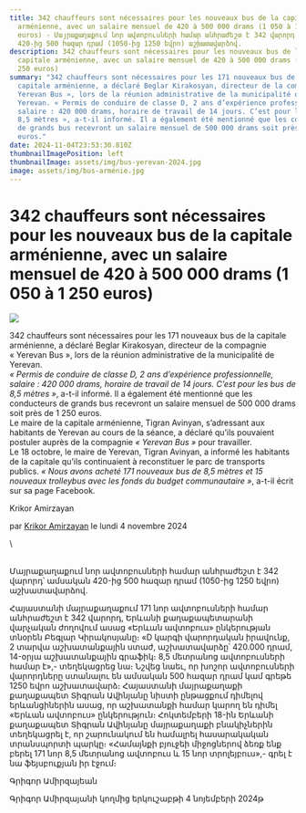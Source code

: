 ```yaml
---
title: 342 chauffeurs sont nécessaires pour les nouveaux bus de la capitale
  arménienne, avec un salaire mensuel de 420 à 500 000 drams (1 050 à 1 250
  euros) - Մայրաքաղաքում նոր ավտոբուսների համար անհրաժեշտ է 342 վարորդ՝ ամսական
  420-ից 500 հազար դրամ (1050-ից 1250 եվրո) աշխատավարձով.
description: 342 chauffeurs sont nécessaires pour les nouveaux bus de la
  capitale arménienne, avec un salaire mensuel de 420 à 500 000 drams (1 050 à 1
  250 euros)
summary: "342 chauffeurs sont nécessaires pour les 171 nouveaux bus de la
  capitale arménienne, a déclaré Beglar Kirakosyan, directeur de la compagnie «
  Yerevan Bus », lors de la réunion administrative de la municipalité de
  Yerevan. « Permis de conduire de classe D, 2 ans d’expérience professionnelle,
  salaire : 420 000 drams, horaire de travail de 14 jours. C’est pour les bus de
  8,5 mètres », a-t-il informé. Il a également été mentionné que les conducteurs
  de grands bus recevront un salaire mensuel de 500 000 drams soit près de 1 250
  euros."
date: 2024-11-04T23:53:30.810Z
thumbnailImagePosition: left
thumbnailImage: assets/img/bus-yerevan-2024.jpg
image: assets/img/bus-arménie.jpg
---
```

<!--StartFragment-->

# 342 chauffeurs sont nécessaires pour les nouveaux bus de la capitale arménienne, avec un salaire mensuel de 420 à 500 000 drams (1 050 à 1 250 euros)



![](https://www.armenews.com/IMG/arton121005.jpg)

342 chauffeurs sont nécessaires pour les 171 nouveaux bus de la capitale arménienne, a déclaré Beglar Kirakosyan, directeur de la compagnie « Yerevan Bus », lors de la réunion administrative de la municipalité de Yerevan.\
*« Permis de conduire de classe D, 2 ans d’expérience professionnelle, salaire : 420 000 drams, horaire de travail de 14 jours. C’est pour les bus de 8,5 mètres »*, a-t-il informé. Il a également été mentionné que les conducteurs de grands bus recevront un salaire mensuel de 500 000 drams soit près de 1 250 euros.\
Le maire de la capitale arménienne, Tigran Avinyan, s’adressant aux habitants de Yerevan au cours de la séance, a déclaré qu’ils pouvaient postuler auprès de la compagnie *« Yerevan Bus »* pour travailler.\
Le 18 octobre, le maire de Yerevan, Tigran Avinyan, a informé les habitants de la capitale qu’ils continuaient à reconstituer le parc de transports publics. *« Nous avons acheté 171 nouveaux bus de 8,5 mètres et 15 nouveaux trolleybus avec les fonds du budget communautaire »*, a-t-il écrit sur sa page Facebook.

Krikor Amirzayan

par [Krikor Amirzayan](https://www.armenews.com/spip.php?page=auteur&id_auteur=33) le lundi 4 novembre 2024

<!--EndFragment-->\
\
Մայրաքաղաքում նոր ավտոբուսների համար անհրաժեշտ է 342 վարորդ՝ ամսական 420-ից 500 հազար դրամ (1050-ից 1250 եվրո) աշխատավարձով.

Հայաստանի մայրաքաղաքում 171 նոր ավտոբուսների համար անհրաժեշտ է 342 վարորդ, Երևանի քաղաքապետարանի վարչական ժողովում ասաց «Երևան ավտոբուս» ընկերության տնօրեն Բեգլար Կիրակոսյանը։
«D կարգի վարորդական իրավունք, 2 տարվա աշխատանքային ստաժ, աշխատավարձը՝ 420.000 դրամ, 14-օրյա աշխատանքային գրաֆիկ։ 8,5 մետրանոց ավտոբուսների համար է»,- տեղեկացրեց նա։ Նշվեց նաեւ, որ խոշոր ավտոբուսների վարորդները ստանալու են ամսական 500 հազար դրամ կամ գրեթե 1250 եվրո աշխատավարձ։
Հայաստանի մայրաքաղաքի քաղաքապետ Տիգրան Ավինյանը նիստի ընթացքում դիմելով երևանցիներին ասաց, որ աշխատանքի համար կարող են դիմել «Երևան ավտոբուս» ընկերություն։
Հոկտեմբերի 18-ին Երևանի քաղաքապետ Տիգրան Ավինյանը մայրաքաղաքի բնակիչներին տեղեկացրել է, որ շարունակում են համալրել հասարակական տրանսպորտի պարկը։ «Համայնքի բյուջեի միջոցներով ձեռք ենք բերել 171 նոր 8,5 մետրանոց ավտոբուս և 15 նոր տրոլեյբուս»,- գրել է նա ֆեյսբուքյան իր էջում։

Գրիգոր Ամիրզայեան

Գրիգոր Ամիրզայանի կողմից երկուշաբթի 4 նոյեմբերի 2024թ
